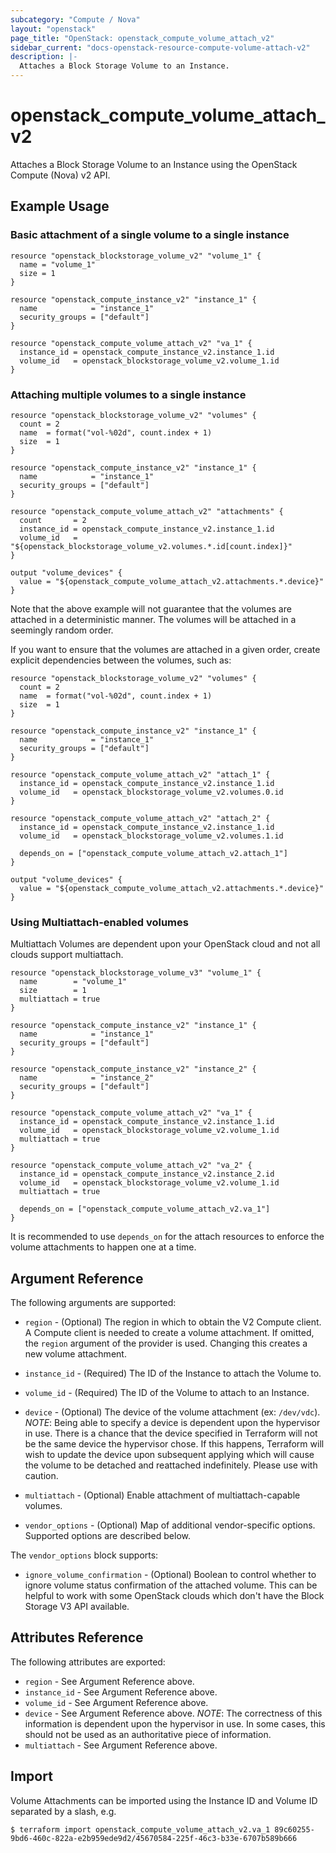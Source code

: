 ```yaml
---
subcategory: "Compute / Nova"
layout: "openstack"
page_title: "OpenStack: openstack_compute_volume_attach_v2"
sidebar_current: "docs-openstack-resource-compute-volume-attach-v2"
description: |-
  Attaches a Block Storage Volume to an Instance.
---
```


# openstack\_compute\_volume\_attach\_v2

Attaches a Block Storage Volume to an Instance using the OpenStack
Compute (Nova) v2 API.

## Example Usage

### Basic attachment of a single volume to a single instance

```hcl
resource "openstack_blockstorage_volume_v2" "volume_1" {
  name = "volume_1"
  size = 1
}

resource "openstack_compute_instance_v2" "instance_1" {
  name            = "instance_1"
  security_groups = ["default"]
}

resource "openstack_compute_volume_attach_v2" "va_1" {
  instance_id = openstack_compute_instance_v2.instance_1.id
  volume_id   = openstack_blockstorage_volume_v2.volume_1.id
}
```

### Attaching multiple volumes to a single instance

```hcl
resource "openstack_blockstorage_volume_v2" "volumes" {
  count = 2
  name  = format("vol-%02d", count.index + 1)
  size  = 1
}

resource "openstack_compute_instance_v2" "instance_1" {
  name            = "instance_1"
  security_groups = ["default"]
}

resource "openstack_compute_volume_attach_v2" "attachments" {
  count       = 2
  instance_id = openstack_compute_instance_v2.instance_1.id
  volume_id   = "${openstack_blockstorage_volume_v2.volumes.*.id[count.index]}"
}

output "volume_devices" {
  value = "${openstack_compute_volume_attach_v2.attachments.*.device}"
}
```

Note that the above example will not guarantee that the volumes are attached in
a deterministic manner. The volumes will be attached in a seemingly random
order.

If you want to ensure that the volumes are attached in a given order, create
explicit dependencies between the volumes, such as:

```hcl
resource "openstack_blockstorage_volume_v2" "volumes" {
  count = 2
  name  = format("vol-%02d", count.index + 1)
  size  = 1
}

resource "openstack_compute_instance_v2" "instance_1" {
  name            = "instance_1"
  security_groups = ["default"]
}

resource "openstack_compute_volume_attach_v2" "attach_1" {
  instance_id = openstack_compute_instance_v2.instance_1.id
  volume_id   = openstack_blockstorage_volume_v2.volumes.0.id
}

resource "openstack_compute_volume_attach_v2" "attach_2" {
  instance_id = openstack_compute_instance_v2.instance_1.id
  volume_id   = openstack_blockstorage_volume_v2.volumes.1.id

  depends_on = ["openstack_compute_volume_attach_v2.attach_1"]
}

output "volume_devices" {
  value = "${openstack_compute_volume_attach_v2.attachments.*.device}"
}
```

### Using Multiattach-enabled volumes

Multiattach Volumes are dependent upon your OpenStack cloud and not all
clouds support multiattach.

```hcl
resource "openstack_blockstorage_volume_v3" "volume_1" {
  name        = "volume_1"
  size        = 1
  multiattach = true
}

resource "openstack_compute_instance_v2" "instance_1" {
  name            = "instance_1"
  security_groups = ["default"]
}

resource "openstack_compute_instance_v2" "instance_2" {
  name            = "instance_2"
  security_groups = ["default"]
}

resource "openstack_compute_volume_attach_v2" "va_1" {
  instance_id = openstack_compute_instance_v2.instance_1.id
  volume_id   = openstack_blockstorage_volume_v2.volume_1.id
  multiattach = true
}

resource "openstack_compute_volume_attach_v2" "va_2" {
  instance_id = openstack_compute_instance_v2.instance_2.id
  volume_id   = openstack_blockstorage_volume_v2.volume_1.id
  multiattach = true

  depends_on = ["openstack_compute_volume_attach_v2.va_1"]
}
```

It is recommended to use `depends_on` for the attach resources
to enforce the volume attachments to happen one at a time.

## Argument Reference

The following arguments are supported:

* `region` - (Optional) The region in which to obtain the V2 Compute client.
    A Compute client is needed to create a volume attachment. If omitted, the
    `region` argument of the provider is used. Changing this creates a
    new volume attachment.

* `instance_id` - (Required) The ID of the Instance to attach the Volume to.

* `volume_id` - (Required) The ID of the Volume to attach to an Instance.

* `device` - (Optional) The device of the volume attachment (ex: `/dev/vdc`).
  _NOTE_: Being able to specify a device is dependent upon the hypervisor in
  use. There is a chance that the device specified in Terraform will not be
  the same device the hypervisor chose. If this happens, Terraform will wish
  to update the device upon subsequent applying which will cause the volume
  to be detached and reattached indefinitely. Please use with caution.

* `multiattach` - (Optional) Enable attachment of multiattach-capable volumes.

* `vendor_options` - (Optional) Map of additional vendor-specific options.
  Supported options are described below.

The `vendor_options` block supports:

* `ignore_volume_confirmation` - (Optional) Boolean to control whether
  to ignore volume status confirmation of the attached volume. This can be helpful
  to work with some OpenStack clouds which don't have the Block Storage V3 API available.

## Attributes Reference

The following attributes are exported:

* `region` - See Argument Reference above.
* `instance_id` - See Argument Reference above.
* `volume_id` - See Argument Reference above.
* `device` - See Argument Reference above. _NOTE_: The correctness of this
  information is dependent upon the hypervisor in use. In some cases, this
  should not be used as an authoritative piece of information.
* `multiattach` - See Argument Reference above.

## Import

Volume Attachments can be imported using the Instance ID and Volume ID
separated by a slash, e.g.

```
$ terraform import openstack_compute_volume_attach_v2.va_1 89c60255-9bd6-460c-822a-e2b959ede9d2/45670584-225f-46c3-b33e-6707b589b666
```
